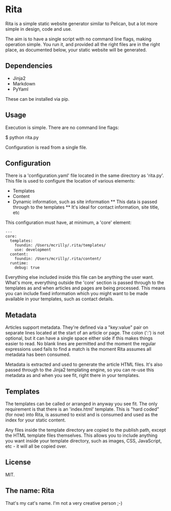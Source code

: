 Rita
====

Rita is a simple static website generator similar to Pelican, but a lot more simple in design, code and use.

The aim is to have a single script with no command line flags, making operation simple. You run it, and provided all the right files are in the right place, as documented below, your static website will be generated.

Dependencies
------------

* Jinja2
* Markdown
* PyYaml

These can be installed via pip.

Usage
-----

Execution is simple. There are no command line flags:

$ python rita.py

Configuration is read from a single file.

Configuration
-------------

There is a 'configuration.yaml' file located in the same directory as 'rita.py'. This file is used to configure the location of various elements:

* Templates
* Content
* Dynamic information, such as site information
** This data is passed through to the templates
** It's ideal for contact information, site title, etc

This configuration must have, at minimum, a 'core' element:

```
---
core:
  templates:
    foundin: /Users/mcrilly/.rita/templates/
    use: development
  content:
    foundin: /Users/mcrilly/.rita/content/
  runtime:
    debug: true
```

Everything else included inside this file can be anything the user want. What's more, everything outside the 'core' section is passed through to the templates as and when articles and pages are being processed. This means you can include fixed information which you might want to be made available in your templates, such as contact details.

Metadata
--------

Articles support metadata. They're defined via a "key:value" pair on separate lines located at the start of an article or page. The colon (':') is not optional, but it can have a single space either side if this makes things easier to read. No blank lines are permitted and the moment the regular expressions used fails to find a match is the moment Rita assumes all metadata has been consumed.

Metadata is extracted and used to generate the article HTML files. It's also passed through to the Jinja2 templating engine, so you can re-use this metadata as and when you see fit, right there in your templates.

Templates
---------

The templates can be called or arranged in anyway you see fit. The only requirement is that there is an 'index.html' template. This is "hard coded" (for now) into Rita, is assumed to exist and is consumed and used as the index for your static content.

Any files inside the template directory are copied to the publish path, except the HTML template files themselves. This allows you to include anything you want inside your template directory, such as images, CSS, JavaScript, etc - it will all be copied over.

License
-------
MIT.

The name: Rita
--------------
That's my cat's name. I'm not a very creative person ;-)
